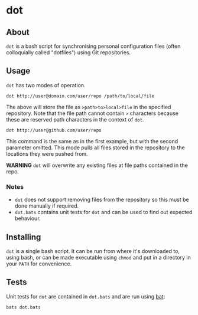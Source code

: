 dot
===

About
-----

`dot` is a bash script for synchronising personal configuration files (often
colloquially called "dotfiles") using Git repositories.

Usage
-----

`dot` has two modes of operation.

    dot http://user@domain.com/user/repo /path/to/local/file

The above will store the file as `>path>to>local>file` in the specified
repository. Note that the file path cannot contain `>` characters because these
are reserved path characters in the context of `dot`.

    dot http://user@github.com/user/repo

This command is the same as in the first example, but with the second parameter
omitted. This mode pulls all files stored in the repository to the locations
they were pushed from.

**WARNING** `dot` will overwrite any existing files at file paths contained in
the repo.

### Notes

* `dot` does not support removing files from the repository so this must be done
  manually if required.
* `dot.bats` contains unit tests for `dot` and can be used to find out expected
  behaviour.

Installing
----------

`dot` is a single bash script. It can be run from where it's downloaded to,
using bash, or can be made executable using `chmod` and put in a directory in
your `PATH` for convenience.

Tests
-----

Unit tests for `dot` are contained in `dot.bats` and are run using
[bat](https://github.com/sstephenson/bats):

    bats dot.bats
